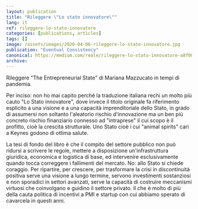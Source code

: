 ```yaml
---
layout: publication
title: "Rileggere \"Lo stato innovatore\""
lang: it
ref: rileggere-lo-stato-innovatore
categories: [publications, articles]
tags: []
image: /assets/images/2020-04-06-rileggere-lo-stato-innovatore.jpg
publication: "Eventual Consistency"
canonical: https://medium.com/reale/rileggere-lo-stato-innovatore-a8f08aa4dd88
archive:
---
```


Rileggere "The Entrepreneurial State" di Mariana Mazzucato in tempi di pandemia.

Per inciso: non ho mai capito perché la traduzione italiana rechi un molto più cauto "Lo Stato innovatore", dove invece il titolo originale fa riferimento esplicito a una visione e a una capacità imprenditoriale dello Stato, in grado di assumersi non soltanto l'aleatorio rischio d'innovazione ma un ben più concreto rischio finanziario connesso ad "intraprese" il cui scopo è il profitto, cioè la crescita strutturale. Uno Stato cioè i cui "animal spirits" cari a Keynes godono di ottima salute.

La tesi di fondo del libro è che il compito del settore pubblico non può ridursi a scrivere le regole, mettere a disposizione un'infrastruttura giuridica, economica e logistica di base, ed intervenire esclusivamente quando tocca correggere i fallimenti del mercato. No: allo Stato si chiede coraggio. Per ripartire, per crescere, per trasformare la crisi in discontinuità positiva serve una visione a lungo termine, servono investimenti sostanziosi e non sporadici in settori avanzati, serve la capacità di costruire meccanismi virtuosi che coinvolgano e guidino il settore privato. Il che è molto di più della cauta politica di incentivi a PMI e startup con cui abbiamo sperato di cavarcela in questi anni.
